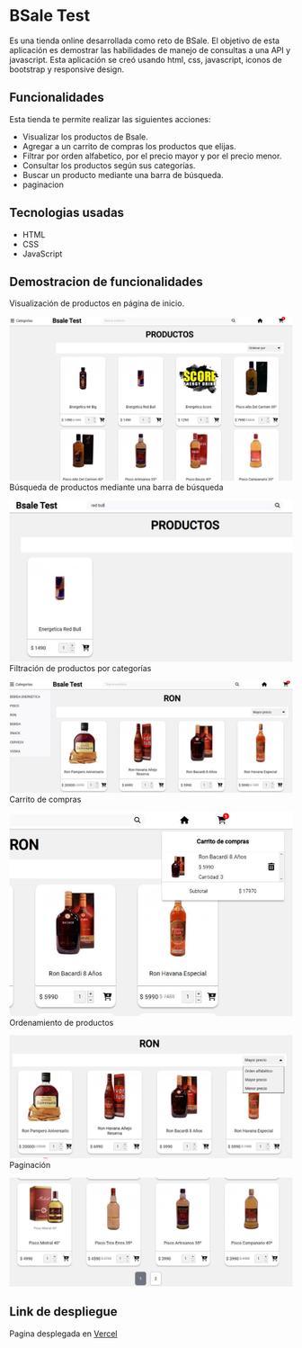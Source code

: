 # BSale Test

Es una tienda online desarrollada como reto de BSale. El objetivo de esta aplicación es demostrar las habilidades de manejo de consultas a una API y javascript. Esta aplicación se creó usando html, css, javascript, iconos de bootstrap y responsive design.

## Funcionalidades

Esta tienda te permite realizar las siguientes acciones:

- Visualizar los productos de Bsale.
- Agregar a un carrito de compras los productos que elijas.
- Filtrar por orden alfabetico, por el precio mayor y por el precio menor.
- Consultar los productos según sus categorías.
- Buscar un producto mediante una barra de búsqueda.
- paginacion

## Tecnologias usadas

- HTML
- CSS
- JavaScript

## Demostracion de funcionalidades

Visualización de productos en página de inicio.

![Página inicio](/images/screen1.jfif)
Búsqueda de productos mediante una barra de búsqueda

![Barra de búsqueda](/images/screen2.jfif)
Filtración de productos por categorías

![Sidebar de categorías](/images/screen3.jfif)
Carrito de compras

![Carrito de compras](/images/screen4.jfif)
Ordenamiento de productos

![Ordenamiento de productos](/images/screen5.jfif)
Paginación

![Paginación](/images/screen6.jfif)

## Link de despliegue

Pagina desplegada en [Vercel](https://bsale-frontend-tau.vercel.app)
